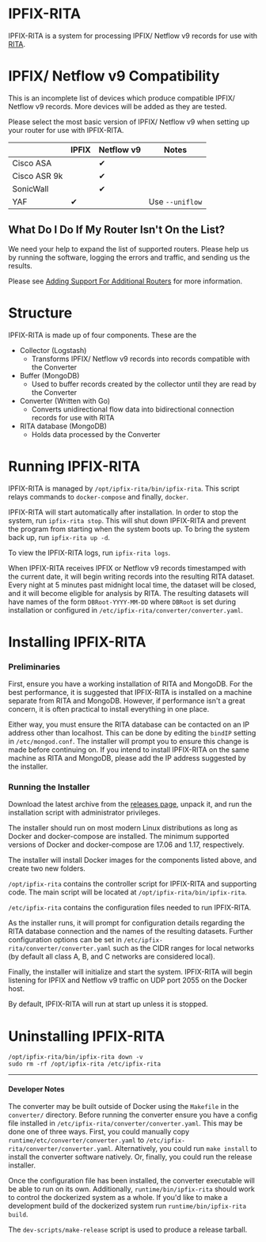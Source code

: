 # IPFIX-RITA

IPFIX-RITA is a system for processing IPFIX/ Netflow v9 records for use with
[RITA](https://github.com/activecm/rita).

# IPFIX/ Netflow v9 Compatibility

This is an incomplete list of devices which produce compatible IPFIX/ Netflow v9 records. More devices will be added as they are tested.

Please select the most basic version of IPFIX/ Netflow v9 when setting up your router for use with IPFIX-RITA.

|              | IPFIX | Netflow v9 |       Notes      |
|--------------|-------|------------|------------------|
|   Cisco ASA  |       |     ✔      |                  |
| Cisco ASR 9k |       |     ✔      |                  |
|   SonicWall  |       |     ✔      |                  |
|     YAF      |   ✔   |            | Use `--uniflow`  |

## What Do I Do If My Router Isn't On the List?

We need your help to expand the list of supported routers. Please help us by running the software,
logging the errors and traffic, and sending us the results.

Please see [Adding Support For Additional Routers](docs/Router%20Support.md) for more information.

# Structure

IPFIX-RITA is made up of four components. These are the

- Collector (Logstash)
  - Transforms IPFIX/ Netflow v9 records into records compatible with the Converter
- Buffer (MongoDB)
  - Used to buffer records created by the collector until they are read by the Converter
- Converter (Written with Go)
  - Converts unidirectional flow data into bidirectional connection records for use with RITA
- RITA database (MongoDB)
  - Holds data processed by the Converter

# Running IPFIX-RITA

IPFIX-RITA is managed by `/opt/ipfix-rita/bin/ipfix-rita`. This script relays
commands to `docker-compose` and finally, `docker`.

IPFIX-RITA will start automatically after installation.
In order to stop the system, run `ipfix-rita stop`. This will shut down
IPFIX-RITA and prevent the program from starting when the system boots up.
To bring the system back up, run `ipfix-rita up -d`.

To view the IPFIX-RITA logs, run `ipfix-rita logs`.

When IPFIX-RITA receives IPFIX or Netflow v9 records timestamped with the
current date, it will begin writing records into the resulting RITA dataset.
Every night at 5 minutes past midnight local time, the dataset will be closed,
and it will become eligible for analysis by RITA. The resulting datasets will
have names of the form `DBRoot-YYYY-MM-DD` where `DBRoot` is set during
installation or configured in `/etc/ipfix-rita/converter/converter.yaml`.

# Installing IPFIX-RITA

### Preliminaries

First, ensure you have a working installation of RITA and MongoDB. For the best performance,
it is suggested that IPFIX-RITA is installed on a machine separate from RITA and MongoDB. However, if performance isn't a great concern, it is often practical to install everything in one place.

Either way, you must ensure the RITA database can be contacted on an IP address other than
localhost. This can be done by editing the `bindIP` setting in `/etc/mongod.conf`.
The installer will prompt you to ensure this change is made before continuing
on.  If you intend to install IPFIX-RITA on the same machine as RITA
and MongoDB, please add the IP address suggested by the installer.

### Running the Installer

Download the latest archive from the [releases page](https://github.com/activecm/ipfix-rita/releases), unpack it, and run the
installation script with administrator privileges.

The installer should run on most modern Linux distributions as long as
Docker and docker-compose are installed. The minimum supported versions of
Docker and docker-compose are 17.06 and 1.17, respectively.

The installer will install Docker images for the components listed above, and
create two new folders.

`/opt/ipfix-rita` contains the controller script for IPFIX-RITA and supporting
code. The main script will be located at `/opt/ipfix-rita/bin/ipfix-rita`.

`/etc/ipfix-rita` contains the configuration files needed to run IPFIX-RITA.

As the installer runs, it will prompt for configuration details regarding the RITA database
connection and the names of the resulting datasets. Further configuration options
can be set in `/etc/ipfix-rita/converter/converter.yaml` such as the CIDR
ranges for local networks (by default all class A, B, and C networks are considered local).

Finally, the installer will initialize and start the system. IPFIX-RITA
will begin listening for IPFIX and Netflow v9 traffic on UDP port 2055 on
the Docker host.

By default, IPFIX-RITA will run at start up unless it is stopped.

# Uninstalling IPFIX-RITA

```
/opt/ipfix-rita/bin/ipfix-rita down -v
sudo rm -rf /opt/ipfix-rita /etc/ipfix-rita
```

---

#### Developer Notes

The converter may be built outside of Docker using the `Makefile` in the
`converter/` directory. Before running the converter ensure you have a config
file installed in `/etc/ipfix-rita/converter/converter.yaml`. This may be done
one of three ways. First, you could manually copy `runtime/etc/converter/converter.yaml`
to `/etc/ipfix-rita/converter/converter.yaml`. Alternatively, you could run `make install`
to install the converter software natively. Or, finally, you could run the release installer.

Once the configuration file has been installed, the converter executable will be able to run on its own. Additionally, `runtime/bin/ipfix-rita` should work to control the dockerized system as a whole.
If you'd like to make a development build of the dockerized system run `runtime/bin/ipfix-rita build`.

The `dev-scripts/make-release` script is used to produce a release tarball.
